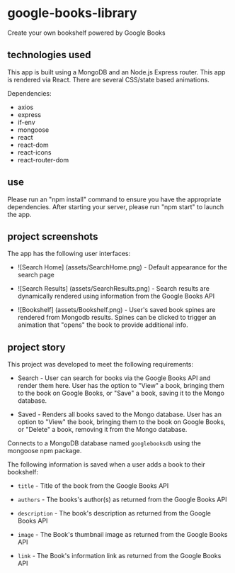 # google-books-library
Create your own bookshelf powered by Google Books

## technologies used

This app is built using a MongoDB and an Node.js Express router. This app is rendered via React. There are several CSS/state based animations. 

Dependencies:
   * axios
   * express
   * if-env
   * mongoose
   * react
   * react-dom
   * react-icons
   * react-router-dom

## use

Please run an "npm install" command to ensure you have the appropriate dependencies. After starting your server, please run "npm start" to launch the app.

## project screenshots

The app has the following user interfaces:

 * ![Search Home] (assets/SearchHome.png) - Default appearance for the search page
 
 * ![Search Results] (assets/SearchResults.png) - Search results are dynamically rendered using information from the Google Books API
 
 * ![Bookshelf] (assets/Bookshelf.png) - User's saved book spines are rendered from Mongodb results. Spines can be clicked to trigger an animation that "opens" the book to provide additional info.


## project story

This project was developed to meet the following requirements:

  * Search - User can search for books via the Google Books API and render them here. User has the option to "View" a book, bringing them to the book on Google Books, or "Save" a book, saving it to the Mongo database.

  * Saved - Renders all books saved to the Mongo database. User has an option to "View" the book, bringing them to the book on Google Books, or "Delete" a book, removing it from the Mongo database.

Connects to a MongoDB database named `googlebooksdb` using the mongoose npm package.

The following information is saved when a user adds a book to their bookshelf:

* `title` - Title of the book from the Google Books API

* `authors` - The books's author(s) as returned from the Google Books API

* `description` - The book's description as returned from the Google Books API

* `image` - The Book's thumbnail image as returned from the Google Books API

* `link` - The Book's information link as returned from the Google Books API
